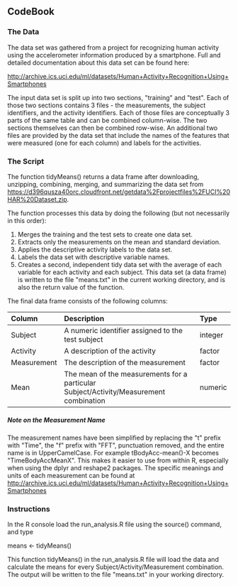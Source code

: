 ## CodeBook

### The Data

The data set was gathered from a project for recognizing human activity using the accelerometer information produced by a smartphone.  Full and detailed documentation about this data set can be found here: 

http://archive.ics.uci.edu/ml/datasets/Human+Activity+Recognition+Using+Smartphones

The input data set is split up into two sections, "training" and "test". Each of those two sections contains 3 files - the measurements, the subject identifiers, and the activity identifiers.  Each of those files are conceptually 3 parts of the same table and can be combined column-wise.  The two sections themselves can then be combined row-wise.  An additional two files are provided by the data set that include the names of the features that were measured (one for each column) and labels for the activities.  

### The Script

The function tidyMeans() returns a data frame after downloading, unzipping, combining, merging, and summarizing the data set from https://d396qusza40orc.cloudfront.net/getdata%2Fprojectfiles%2FUCI%20HAR%20Dataset.zip.

The function processes this data by doing the following (but not necessarily in this order):

1. Merges the training and the test sets to create one data set.
2. Extracts only the measurements on the mean and standard deviation.
3. Applies the descriptive activity labels to the data set.
4. Labels the data set with descriptive variable names.
5. Creates a second, independent tidy data set with the average of each variable for each activity and each subject.  This data set (a data frame) is written to the file "means.txt" in the current working directory, and is also the return value of the function.

The final data frame consists of the following columns:

| Column        |             Description                           | Type    |
| :------------ |:--------------------------------------------------| :-------|
| Subject       | A numeric identifier assigned to the test subject | integer |
| Activity      | A description of the activity                     | factor  |    
| Measurement   | The description of the measurement                | factor  |      
| Mean          | The mean of the measurements for a particular Subject/Activity/Measurement combination | numeric |

##### Note on the Measurement Name
The measurement names have been simplified by replacing the "t" prefix with "Time", the "f" prefix with "FFT", punctuation removed, and the entire name is in UpperCamelCase.  For example tBodyAcc-mean()-X becomes "TimeBodyAccMeanX".  This makes it easier to use from within R, especially when using the dplyr and reshape2 packages.  The specific meanings and units of each measurement can be found at http://archive.ics.uci.edu/ml/datasets/Human+Activity+Recognition+Using+Smartphones

### Instructions
In the R console load the run_analysis.R file using the source() command, and type 

means <- tidyMeans()

This function tidyMeans() in the run_analysis.R file will load the data and calculate the means for every Subject/Activity/Measurement combination.  The output will be written to the file "means.txt" in your working directory.


